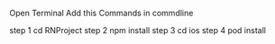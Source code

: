 Open Terminal Add this Commands in commdline

step 1
cd RNProject
step 2
npm install
step 3
cd ios
step 4
pod install
